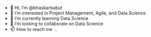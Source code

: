- 👋 Hi, I’m @bhaskarbabut
- 👀 I’m interested in Project Management, Agile, and Data Science
- 🌱 I’m currently learning Data Science
- 💞️ I’m looking to collaborate on Data Science
- 📫 How to reach me ...

<!---
bhaskarbabut/bhaskarbabut is a ✨ special ✨ repository because its `README.md` (this file) appears on your GitHub profile.
You can click the Preview link to take a look at your changes.
--->
